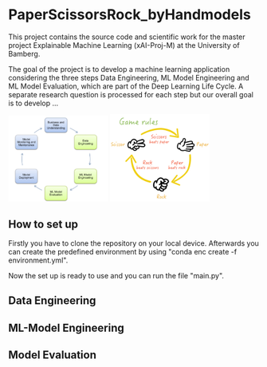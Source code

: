 # PaperScissorsRock_byHandmodels
This project contains the source code and scientific work for the master project Explainable Machine Learning (xAI-Proj-M) at the University of Bamberg. 

The goal of the project is to develop a machine learning application considering the three steps Data Engineering, ML Model Engineering and ML Model Evaluation, which are part of the Deep Learning Life Cycle.
A separate research question is processed for each step but our overall goal is to develop ... 

<img src="images/CRISP-ML.png" alt="drawing" width="200"/>

<img src="images/rock-paper-scissors-game-rules.png" alt="drawing" width="200"/>

## How to set up 
Firstly you have to clone the repository on your local device. Afterwards you can create the predefined environment by using "conda enc create -f environment.yml".

Now the set up is ready to use and you can run the file "main.py". 

## Data Engineering

## ML-Model Engineering

## Model Evaluation
